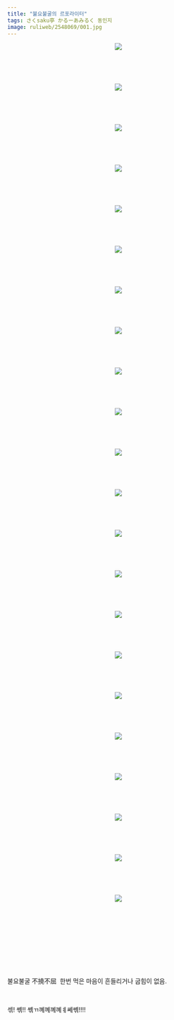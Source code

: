 ```yaml
---
title: "불요불굴의 르포라이터"
tags: さくsaku亭 かるーあみるく 동인지
image: ruliweb/2548069/001.jpg
---
```

<div class="article">
<div class="view_content">
<p style="text-align: center;">
<a class="img_load"><img src="{{ site.nasurl }}/ruliweb/2548069/001.jpg"/></a>
</p>
<p> </p>
<p> </p>
<p style="text-align: center;">
<a class="img_load"><img src="{{ site.nasurl }}/ruliweb/2548069/002.jpg"/></a>
</p>
<p> </p>
<p> </p>
<p style="text-align: center;">
<a class="img_load"><img src="{{ site.nasurl }}/ruliweb/2548069/003.jpg"/></a>
</p>
<p> </p>
<p> </p>
<p style="text-align: center;">
<a class="img_load"><img src="{{ site.nasurl }}/ruliweb/2548069/004.jpg"/></a>
</p>
<p> </p>
<p> </p>
<p style="text-align: center;">
<a class="img_load"><img src="{{ site.nasurl }}/ruliweb/2548069/005.jpg"/></a>
</p>
<p> </p>
<p> </p>
<p style="text-align: center;">
<a class="img_load"><img src="{{ site.nasurl }}/ruliweb/2548069/006.jpg"/></a>
</p>
<p> </p>
<p> </p>
<p style="text-align: center;">
<a class="img_load"><img src="{{ site.nasurl }}/ruliweb/2548069/007.jpg"/></a>
</p>
<p> </p>
<p> </p>
<p style="text-align: center;">
<a class="img_load"><img src="{{ site.nasurl }}/ruliweb/2548069/008.jpg"/></a>
</p>
<p> </p>
<p> </p>
<p style="text-align: center;">
<a class="img_load"><img src="{{ site.nasurl }}/ruliweb/2548069/009.jpg"/></a>
</p>
<p> </p>
<p> </p>
<p style="text-align: center;">
<a class="img_load"><img src="{{ site.nasurl }}/ruliweb/2548069/010.jpg"/></a>
</p>
<p> </p>
<p> </p>
<p style="text-align: center;">
<a class="img_load"><img src="{{ site.nasurl }}/ruliweb/2548069/011.jpg"/></a>
</p>
<p> </p>
<p> </p>
<p style="text-align: center;">
<a class="img_load"><img src="{{ site.nasurl }}/ruliweb/2548069/012.jpg"/></a>
</p>
<p> </p>
<p> </p>
<p style="text-align: center;">
<a class="img_load"><img src="{{ site.nasurl }}/ruliweb/2548069/013.jpg"/></a>
</p>
<p> </p>
<p> </p>
<p style="text-align: center;">
<a class="img_load"><img src="{{ site.nasurl }}/ruliweb/2548069/014.jpg"/></a>
</p>
<p> </p>
<p> </p>
<p style="text-align: center;">
<a class="img_load"><img src="{{ site.nasurl }}/ruliweb/2548069/015.jpg"/></a>
</p>
<p> </p>
<p> </p>
<p style="text-align: center;">
<a class="img_load"><img src="{{ site.nasurl }}/ruliweb/2548069/016.jpg"/></a>
</p>
<p> </p>
<p> </p>
<p style="text-align: center;">
<a class="img_load"><img src="{{ site.nasurl }}/ruliweb/2548069/017.jpg"/></a>
</p>
<p> </p>
<p> </p>
<p style="text-align: center;">
<a class="img_load"><img src="{{ site.nasurl }}/ruliweb/2548069/018.jpg"/></a>
</p>
<p> </p>
<p> </p>
<p style="text-align: center;">
<a class="img_load"><img src="{{ site.nasurl }}/ruliweb/2548069/019.jpg"/></a>
</p>
<p> </p>
<p> </p>
<p style="text-align: center;">
<a class="img_load"><img src="{{ site.nasurl }}/ruliweb/2548069/020.jpg"/></a>
</p>
<p> </p>
<p> </p>
<p style="text-align: center;">
<a class="img_load"><img src="{{ site.nasurl }}/ruliweb/2548069/021.jpg"/></a>
</p>
<p> </p>
<p> </p>
<p style="text-align: center;">
<a class="img_load"><img src="{{ site.nasurl }}/ruliweb/2548069/022.jpg"/></a>
</p>
<p> </p>
<p> </p>
<p> </p>
<p> </p>
<p> </p>
<p>불요불굴 不撓不屈  한번 먹은 마음이 흔들리거나 굽힘이 없음.</p>
<p>
<br/>
</p>
<p>섺! 쎾!! 쎾ㄲ꼐꼐꼐꼐ㅖ쎼쎾!!!! </p> </div></div>
<br/>
<p id="refer"></p>
<br/>
